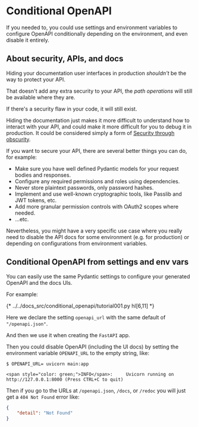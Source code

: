 # Conditional OpenAPI

If you needed to, you could use settings and environment variables to configure OpenAPI conditionally depending on the environment, and even disable it entirely.

## About security, APIs, and docs

Hiding your documentation user interfaces in production *shouldn't* be the way to protect your API.

That doesn't add any extra security to your API, the *path operations* will still be available where they are.

If there's a security flaw in your code, it will still exist.

Hiding the documentation just makes it more difficult to understand how to interact with your API, and could make it more difficult for you to debug it in production. It could be considered simply a form of <a href="https://en.wikipedia.org/wiki/Security_through_obscurity" class="external-link" target="_blank">Security through obscurity</a>.

If you want to secure your API, there are several better things you can do, for example:

* Make sure you have well defined Pydantic models for your request bodies and responses.
* Configure any required permissions and roles using dependencies.
* Never store plaintext passwords, only password hashes.
* Implement and use well-known cryptographic tools, like Passlib and JWT tokens, etc.
* Add more granular permission controls with OAuth2 scopes where needed.
* ...etc.

Nevertheless, you might have a very specific use case where you really need to disable the API docs for some environment (e.g. for production) or depending on configurations from environment variables.

## Conditional OpenAPI from settings and env vars

You can easily use the same Pydantic settings to configure your generated OpenAPI and the docs UIs.

For example:

{* ../../docs_src/conditional_openapi/tutorial001.py hl[6,11] *}

Here we declare the setting `openapi_url` with the same default of `"/openapi.json"`.

And then we use it when creating the `FastAPI` app.

Then you could disable OpenAPI (including the UI docs) by setting the environment variable `OPENAPI_URL` to the empty string, like:

<div class="termy">

```console
$ OPENAPI_URL= uvicorn main:app

<span style="color: green;">INFO</span>:     Uvicorn running on http://127.0.0.1:8000 (Press CTRL+C to quit)
```

</div>

Then if you go to the URLs at `/openapi.json`, `/docs`, or `/redoc` you will just get a `404 Not Found` error like:

```JSON
{
    "detail": "Not Found"
}
```
